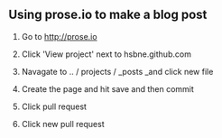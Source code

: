 ## Using prose.io to make a blog post

1. Go to http://prose.io
2. Click 'View project' next to hsbne.github.com
3. Navagate to  .. / projects / _posts  _and click new file

4. Create the page and hit save and then commit

5. Click pull request 
6. Click new pull request 



